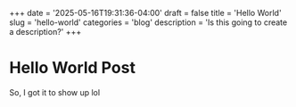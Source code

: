 +++
date = '2025-05-16T19:31:36-04:00'
draft = false
title = 'Hello World'
slug = 'hello-world'
categories = 'blog'
description = 'Is this going to create a description?'
+++
# Hello World Post
So, I got it to show up lol




